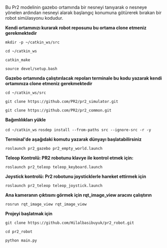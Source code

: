 Bu Pr2 modelinin gazebo ortamında bir nesneyi tanıyarak o nesneye yönelen ardından nesneyi alarak başlangıç konumuna götürerek bırakan bir robot simülasyonu kodudur.


**Kendi ortamınızı kurarak robot reposunu bu ortama clone etmeniz gerekmektedir**


````mkdir -p ~/catkin_ws/src````


````cd ~/catkin_ws````


````catkin_make````


````source devel/setup.bash````

**Gazebo ortamında çalıştırılacak repoları terminale bu kodu yazarak kendi ortamınıza clone etmeniz gerekmektedir**


````cd ~/catkin_ws/src````


````git clone https://github.com/PR2/pr2_simulator.git````


````git clone https://github.com/PR2/pr2_common.git````

**Bağımlılıkları yükle**


````cd ~/catkin_ws````
````rosdep install --from-paths src --ignore-src -r -y````


**Terminal'de aşağıdaki komutu yazarak dünyayı başlatabilirsiniz**


````roslaunch pr2_gazebo pr2_empty_world.launch````

**Teleop Kontrolü: PR2 robotunu klavye ile kontrol etmek için:**


````roslaunch pr2_teleop teleop_keyboard.launch````

**Joystick kontrolü: Pr2 robotunu joysticklerle hareket ettirmek için**

````roslaunch pr2_teleop teleop_joystick.launch````


**Ana kameranın çıktısını görmek için rqt_image_view aracını çalıştırın** 


````rosrun rqt_image_view rqt_image_view````

**Projeyi başlatmak için**

````git clone https://github.com/Hilalbasibuyuk/pr2_robot.git````


````cd pr2_robot````


````python main.py````
